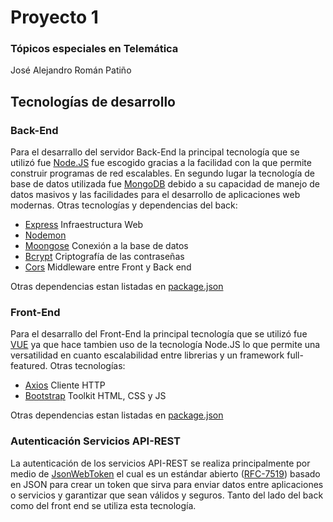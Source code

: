 # Proyecto 1 
### Tópicos especiales en Telemática
José Alejandro Román Patiño

## Tecnologías de desarrollo
### Back-End
Para el desarrallo del servidor Back-End la principal tecnología que se utilizó  fue [Node.JS](https://nodejs.org/es/) fue escogido gracias a la facilidad con la que permite construir programas de red escalables.
En segundo lugar la tecnología de base de datos utilizada fue [MongoDB](https://www.mongodb.com/es) debido a su capacidad de manejo de datos masivos y las facilidades para el desarrollo de aplicaciones web modernas.
Otras tecnologías y dependencias del back:

 - [Express](https://expressjs.com/es/) Infraestructura Web
 - [Nodemon](https://www.npmjs.com/package/nodemon)
 - [Moongose](https://www.npmjs.com/package/mongoose) Conexión a la base de datos
 - [Bcrypt](https://www.npmjs.com/package/bcrypt) Criptografía de las contraseñas
 - [Cors](https://www.npmjs.com/package/cors) Middleware entre Front y Back end

Otras dependencias estan listadas en [package.json](https://github.com/jaromanp/ST0263-31-Proyectos/blob/master/Proyecto%201/api-rest/package.json)

### Front-End
Para el desarrallo del Front-End la principal tecnología que se utilizó  fue [VUE](https://vuejs.org/) ya que hace tambien uso de la tecnología Node.JS lo que permite una versatilidad en cuanto escalabilidad entre librerias y un framework full-featured.
Otras tecnologías:

 - [Axios](https://github.com/axios/axios) Cliente HTTP
 - [Bootstrap](https://getbootstrap.com/) Toolkit HTML, CSS y JS

Otras dependencias estan listadas en [package.json](https://github.com/jaromanp/ST0263-31-Proyectos/blob/master/Proyecto%201/frontend/package.json)

### Autenticación Servicios API-REST
La autenticación de los servicios API-REST se realiza principalmente por medio de [JsonWebToken](https://jwt.io/)  el cual es un estándar abierto ([RFC-7519](https://tools.ietf.org/html/rfc7519)) basado en JSON para crear un token que sirva para enviar datos entre aplicaciones o servicios y garantizar que sean válidos y seguros.
Tanto del lado del back como del front end se utiliza esta tecnología.
